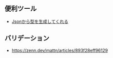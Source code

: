 ## 便利ツール
- [Jsonから型を生成してくれる](https://mholt.github.io/json-to-go/)

## バリデーション
- https://zenn.dev/mattn/articles/893f28eff96129